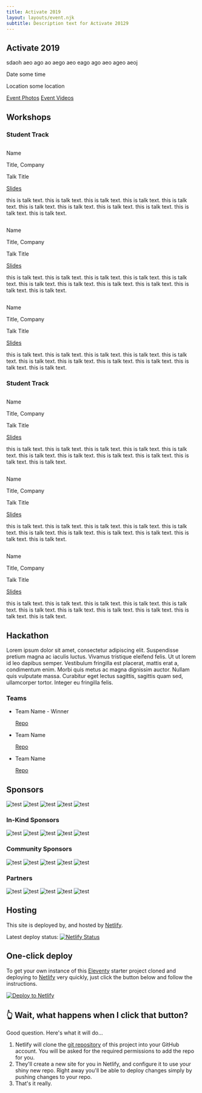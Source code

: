 ```yaml
---
title: Activate 2019
layout: layouts/event.njk
subtitle: Description text for Activate 20129
---
```


<!-- EVENT HEADER -->
<div class="event__header">
  <h2 class="t-banner event__name">Activate 2019</h2>
  <div class="event__info">
    <p class="event__description">sdaoh aeo ago ao aego aeo eago ago aeo ageo aeoj </p>
    <div class="event__details">
      <p class="t-subhead event__date">Date <datetime>some time</datetime></p>
      <p class="t-subhead event__location">Location some location</p>
      <div class="event__header-buttons">
        <a href="#0" class="button event__header-button">Event Photos</a>
        <a href="#0" class="button event__header-button">Event Videos</a>
      </div>
    </div>
  </div>
</div>


<div class="event__type">
  <h2 class="t-display event__type-title">Workshops</h2>
  <h3 class="t-section-title event__track">Student Track</h3>

  <!-- TALKS -->
  <div class="talks">
    <div class="talk">
      <div class="talk__meta">
        <div class="talk__image-container">
          <img class="talk__image" src="" alt=""/>
        </div>
        <div class="talk__details">
          <p class="t-subhead talk__speaker-name">Name</p>
          <p class="t-body talk__speaker-info">Title, Company</p>
          <p class="t-subhead talk__talk-title">Talk Title</p>
          <a class="t-subhead talk__slides-link" href="#0">Slides</a>
        </div>
      </div>
      <p class="t-body talk__description">this is talk text. this is talk text. this is talk text. this is talk text. this is talk text. this is talk text. this is talk text. this is talk text. this is talk text. this is talk text. this is talk text. </p>
    </div>
    <div class="talk">
      <div class="talk__meta">
        <div class="talk__image-container">
          <img class="talk__image" src="" alt=""/>
        </div>
        <div class="talk__details">
          <p class="t-subhead talk__speaker-name">Name</p>
          <p class="t-body talk__speaker-info">Title, Company</p>
          <p class="t-subhead talk__talk-title">Talk Title</p>
          <a class="t-subhead talk__slides-link" href="#0">Slides</a>
        </div>
      </div>
      <p class="t-body talk__description">this is talk text. this is talk text. this is talk text. this is talk text. this is talk text. this is talk text. this is talk text. this is talk text. this is talk text. this is talk text. this is talk text. </p>
    </div>
    <div class="talk">
      <div class="talk__meta">
        <div class="talk__image-container">
          <img class="talk__image" src="" alt=""/>
        </div>
        <div class="talk__details">
          <p class="t-subhead talk__speaker-name">Name</p>
          <p class="t-body talk__speaker-info">Title, Company</p>
          <p class="t-subhead talk__talk-title">Talk Title</p>
          <a class="t-subhead talk__slides-link" href="#0">Slides</a>
        </div>
      </div>
      <p class="t-body talk__description">this is talk text. this is talk text. this is talk text. this is talk text. this is talk text. this is talk text. this is talk text. this is talk text. this is talk text. this is talk text. this is talk text. </p>
    </div>
  </div>
  <h3 class="t-section-title event__track">Student Track</h3>

  <!-- TALKS -->
  <div class="talks">
    <div class="talk">
      <div class="talk__meta">
        <div class="talk__image-container">
          <img class="talk__image" src="" alt=""/>
        </div>
        <div class="talk__details">
          <p class="t-subhead talk__speaker-name">Name</p>
          <p class="t-body talk__speaker-info">Title, Company</p>
          <p class="t-subhead talk__talk-title">Talk Title</p>
          <a class="t-subhead talk__slides-link" href="#0">Slides</a>
        </div>
      </div>
      <p class="t-body talk__description">this is talk text. this is talk text. this is talk text. this is talk text. this is talk text. this is talk text. this is talk text. this is talk text. this is talk text. this is talk text. this is talk text. </p>
    </div>
    <div class="talk">
      <div class="talk__meta">
        <div class="talk__image-container">
          <img class="talk__image" src="" alt=""/>
        </div>
        <div class="talk__details">
          <p class="t-subhead talk__speaker-name">Name</p>
          <p class="t-body talk__speaker-info">Title, Company</p>
          <p class="t-subhead talk__talk-title">Talk Title</p>
          <a class="t-subhead talk__slides-link" href="#0">Slides</a>
        </div>
      </div>
      <p class="t-body talk__description">this is talk text. this is talk text. this is talk text. this is talk text. this is talk text. this is talk text. this is talk text. this is talk text. this is talk text. this is talk text. this is talk text. </p>
    </div>
    <div class="talk">
      <div class="talk__meta">
        <div class="talk__image-container">
          <img class="talk__image" src="" alt=""/>
        </div>
        <div class="talk__details">
          <p class="t-subhead talk__speaker-name">Name</p>
          <p class="t-body talk__speaker-info">Title, Company</p>
          <p class="t-subhead talk__talk-title">Talk Title</p>
          <a class="t-subhead talk__slides-link" href="#0">Slides</a>
        </div>
      </div>
      <p class="t-body talk__description">this is talk text. this is talk text. this is talk text. this is talk text. this is talk text. this is talk text. this is talk text. this is talk text. this is talk text. this is talk text. this is talk text. </p>
    </div>
  </div>
</div>

<section>
  <div class="hackathon__wrapper">
    <div class="hackathon__info">
      <h2 class="t-display  hackathon__headline">Hackathon</h2>
      <p class="t-body">Lorem ipsum dolor sit amet, consectetur adipiscing elit. Suspendisse pretium magna ac iaculis luctus. Vivamus tristique eleifend felis. Ut ut lorem id leo dapibus semper. Vestibulum fringilla est placerat, mattis erat a, condimentum enim. Morbi quis metus ac magna dignissim auctor. Nullam quis vulputate massa. Curabitur eget lectus sagittis, sagittis quam sed, ullamcorper tortor. Integer eu fringilla felis.</p>
    </div>
    <div class="hackathon__teams">
      <h3 class="t-section-title hackathon__teams-headline">Teams</h3>
      <ul class="hackathon-teams__list">
        <!-- TODO rework to not have repetitive link name in VO -->
        <li class="hackathon-teams__list-item">
          <p class="t-subhead hackathon-teams__name">Team Name - Winner</p>
          <a class="t-subhead hackathon-teams__link" href="#0">Repo</a>
        </li>
        <li class="hackathon-teams__list-item">
          <p class="t-subhead hackathon-teams__name">Team Name</p>
          <a class="t-subhead hackathon-teams__link" href="#0">Repo</a>
        </li>
        <li class="hackathon-teams__list-item">
          <p class="t-subhead hackathon-teams__name">Team Name</p>
          <a class="t-subhead hackathon-teams__link" href="#0">Repo</a>
        </li>
      </ul>
    </div>
  </div>
</section>

<section>
  <h2 class="t-display sponsor__headline">Sponsors</h2>
  <div class="sponsor__grid sponsor__grid--main">
    <img class="sponsor__image" src="" alt="test"/>
    <img class="sponsor__image" src="" alt="test"/>
    <img class="sponsor__image" src="" alt="test"/>
    <img class="sponsor__image" src="" alt="test"/>
    <img class="sponsor__image" src="" alt="test"/>
  </div>
  <h3 class="t-display sponsor__headline">In-Kind Sponsors</h3>
  <div class="sponsor__grid sponsor__grid--community">
    <img class="sponsor__image" src="" alt="test"/>
    <img class="sponsor__image" src="" alt="test"/>
    <img class="sponsor__image" src="" alt="test"/>
    <img class="sponsor__image" src="" alt="test"/>
    <img class="sponsor__image" src="" alt="test"/>
  </div>
  <h3 class="t-display sponsor__headline">Community Sponsors</h3>
  <div class="sponsor__grid sponsor__grid--community">
    <img class="sponsor__image" src="" alt="test"/>
    <img class="sponsor__image" src="" alt="test"/>
    <img class="sponsor__image" src="" alt="test"/>
    <img class="sponsor__image" src="" alt="test"/>
    <img class="sponsor__image" src="" alt="test"/>
  </div>
  <h3 class="t-display sponsor__headline">Partners</h3>
  <div class="sponsor__grid sponsor__grid--partners">
    <img class="sponsor__image" src="" alt="test"/>
    <img class="sponsor__image" src="" alt="test"/>
    <img class="sponsor__image" src="" alt="test"/>
    <img class="sponsor__image" src="" alt="test"/>
    <img class="sponsor__image" src="" alt="test"/>
  </div>
</section>



## Hosting

This site is deployed by, and hosted by [Netlify](https://www.netlify.com).

<div class="nakedLink">

Latest deploy status: [![Netlify Status](https://api.netlify.com/api/v1/badges/056b4a67-70e6-4af4-9be5-dee151b8e906/deploy-status)](https://app.netlify.com/sites/eleventyone/deploys)

</div>

## One-click deploy

To get your own instance of this [Eleventy](https://11ty.io) starter project cloned and deploying to [Netlify](https://www.netlify.com) very quickly, just click the button below and follow the instructions.

<div class="nakedLink">

[![Deploy to Netlify](https://www.netlify.com/img/deploy/button.svg)](https://app.netlify.com/start/deploy?repository=https://github.com/philhawksworth/eleventyone)

</div>

## 👆 Wait, what happens when I click that button?

Good question. Here's what it will do...

1. Netlify will clone the [git repository]({{pkg.repository.url}}) of this project into your GitHub account. You will be asked for the required permissions to add the repo for you.
2. They'll create a new site for you in Netlify, and configure it to use your shiny new repo. Right away you'll be able to deploy changes simply by pushing changes to your repo.
3. That's it really.
